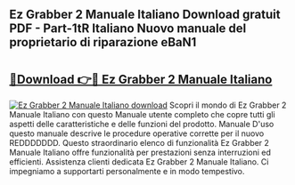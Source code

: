 ## Ez Grabber 2 Manuale Italiano Download gratuit PDF - Part-1tR Italiano Nuovo manuale del proprietario di riparazione eBaN1

# <h2><a href="http://dfe7oih.blite.top/?on=Ez+Grabber+2+Manuale+Italiano">🔗Download 👉🔴 Ez Grabber 2 Manuale Italiano</a></h2>

[![Ez Grabber 2 Manuale Italiano download](https://i.imgur.com/lujVjoI.png)](http://dfe7oih.blite.top/?on=Ez+Grabber+2+Manuale+Italiano)
Scopri il mondo di Ez Grabber 2 Manuale Italiano con questo Manuale utente completo che copre tutti gli aspetti delle caratteristiche e delle funzioni del prodotto. Manuale D'uso questo manuale descrive le procedure operative corrette per il nuovo REDDDDDDD. Questo straordinario elenco di funzionalità Ez Grabber 2 Manuale Italiano offre funzionalità per prestazioni senza interruzioni ed efficienti. Assistenza clienti dedicata Ez Grabber 2 Manuale Italiano. Ci impegniamo a supportarti personalmente e in modo tempestivo.
